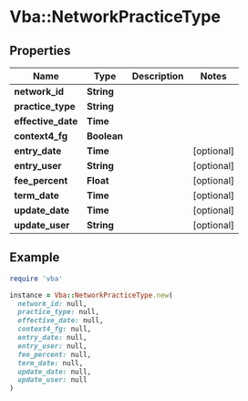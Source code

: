# Vba::NetworkPracticeType

## Properties

| Name | Type | Description | Notes |
| ---- | ---- | ----------- | ----- |
| **network_id** | **String** |  |  |
| **practice_type** | **String** |  |  |
| **effective_date** | **Time** |  |  |
| **context4_fg** | **Boolean** |  |  |
| **entry_date** | **Time** |  | [optional] |
| **entry_user** | **String** |  | [optional] |
| **fee_percent** | **Float** |  | [optional] |
| **term_date** | **Time** |  | [optional] |
| **update_date** | **Time** |  | [optional] |
| **update_user** | **String** |  | [optional] |

## Example

```ruby
require 'vba'

instance = Vba::NetworkPracticeType.new(
  network_id: null,
  practice_type: null,
  effective_date: null,
  context4_fg: null,
  entry_date: null,
  entry_user: null,
  fee_percent: null,
  term_date: null,
  update_date: null,
  update_user: null
)
```

